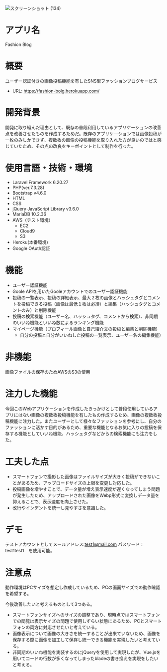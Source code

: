![スクリーンショット (134)](https://user-images.githubusercontent.com/82688696/141949400-ae33c657-c23d-453a-a4f4-0e34fd67ec0e.png)

# アプリ名
Fashion Blog
# 概要
ユーザー認証付きの画像投稿機能を有したSNS型ファッションブログサービス
- URL: https://fashion-bolg.herokuapp.com/
# 開発背景
開発に取り組んだ理由として、既存の普段利用しているアプリケーションの改善点を改善させたものを作成するためだ。既存のアプリケ―ションでは画像投稿が一枚のみしかできず、複数枚の画像の投稿機能を取り入れた方が良いのではと感じていたため、その点の改良をキーポイントとして制作を行った。
# 使用言語・技術・環境
- Laravel Framework 6.20.27
- PHP(ver.7.3.28)
- Bootstrap v4.6.0 
- HTML
- CSS
- jQuery JavaScript Library v3.6.0
- MariaDB 10.2.36
- AWS（テスト環境）
    - EC2
    - Cloud9
    - S3 
- Heroku(本番環境)
- Google OAuth認証
# 機能
- ユーザー認証機能
- Goole APIを用いたGooleアカウントでのユーザー認証機能
- 投稿の一覧表示、投稿の詳細表示、最大２枚の画像とハッシュタグとコメントを投稿できる投稿（画像は最低１枚は必須）と編集（ハッシュタグとコメントのみ）と削除機能
- 投稿の検索機能（ユーザー名、ハッシュタグ、コメントから検索）、非同期のいいね機能といいね数によるランキング機能
- マイページ機能（プロフィール画像と自己紹介文の投稿と編集と削除機能)
    - 自分の投稿と自分がいいねした投稿の一覧表示、ユーザー名の編集機能）
# 非機能
画像ファイルの保存のためAWSのS3の使用
# 注力した機能
今回このWebアプリケーションを作成したきっかけとして普段使用しているアプリにはない画像の複数枚投稿機能を有したもの作成するため、画像の複数枚投稿機能に注力した。またユーザーとして様々なファッションを参考にし、自分のファッションに活かす目的があるため、重要な機能となるお気に入りの投稿を保存する機能としていいね機能、ハッシュタグなどからの検索機能にも注力をした。
# 工夫した点
- スマートフォンで撮影した画像はファイルサイズが大きく投稿ができないことがあるため、アップロードサイズの上限を変更し対応した。
- 投稿画像を増やすことで、データ量が増え表示速度が遅くなってしまう問題が発生したため、アップロードされた画像をWebp形式に変換しデータ量を抑えることで、表示速度を向上させた。
- 改行やインデントを統一し見やすさを意識した。
# デモ
テストアカウントとしてメールアドレス:test1@mail.com パスワード：test1test1　を使用可能。

# 注意点
動作環境はPCサイズを想定し作成しているため、PCの画面サイズでの動作確認を希望する。

今後改善したいと考えるものとして3つある。
- スマートフォンサイズへのサイズの調整であり、現時点ではスマートフォンでの閲覧は表示サイズの問題で使用しずらい状態にあるため、PCとスマートフォンの両方に対応させたいと考えている。
- 画像表示について画像の大きさを統一することが出来ていないため、画像を保存する際に画像を加工して保存し統一できる機能を実現したいと考えている。
- 非同期のいいね機能を実装するのにjQueryを使用して実現したが、Vue.jsを用いてコードの行数が多くなってしまったbladeの書き換えを実現をしたいと考える。



